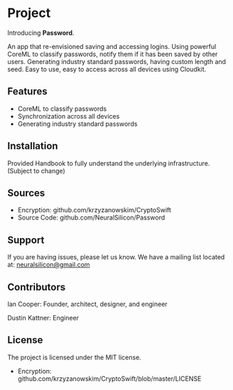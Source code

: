 # Project

Introducing **Password**. 

An app that re-envisioned saving and accessing logins. Using powerful CoreML to classify passwords, notify them if it has been saved by other users. Generating industry standard passwords, having custom length and seed. Easy to use, easy to access across all devices using Cloudkit.

**Features**
------------
- CoreML to classify passwords
- Synchronization across all devices
- Generating industry standard passwords

**Installation**
---------------

Provided Handbook to fully understand the underlying infrastructure. (Subject to change)

**Sources**
-----------

- Encryption: github.com/krzyzanowskim/CryptoSwift
- Source Code: github.com/NeuralSilicon/Password

**Support**
-----------

If you are having issues, please let us know.
We have a mailing list located at: neuralsilicon@gmail.com

**Contributors**
----------------

Ian Cooper: Founder, architect, designer, and engineer

Dustin Kattner: Engineer

**License**
-----------

The project is licensed under the MIT license.
- Encryption: github.com/krzyzanowskim/CryptoSwift/blob/master/LICENSE
